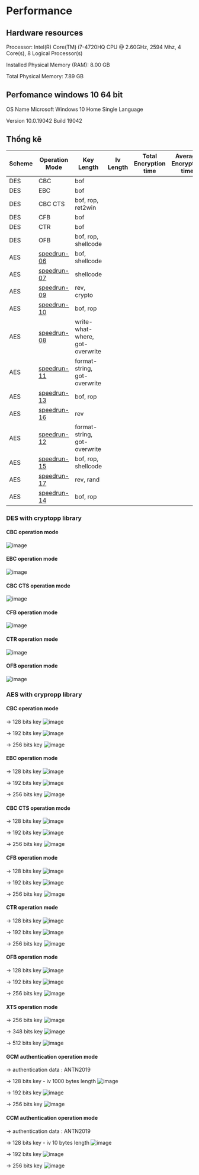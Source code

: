 # Performance

## Hardware resources

Processor:	Intel(R) Core(TM) i7-4720HQ CPU @ 2.60GHz, 2594 Mhz, 4 Core(s), 8 Logical Processor(s)

Installed Physical Memory (RAM):	8.00 GB

Total Physical Memory:	7.89 GB


## Perfomance windows 10 64 bit

OS Name	Microsoft Windows 10 Home Single Language

Version	10.0.19042 Build 19042

## Thống kê
| Scheme | Operation Mode | Key Length | Iv Length          |    Total Encryption time             | Average Encryption time| Total Decryption time| Average Decryption Time|
| ------ | --------------------------- | ------------------------------- |------|------|------|------|------|
| DES     | CBC | bof                             |
| DES     | EBC | bof                             |
| DES     | CBC CTS | bof, rop, ret2win               |
| DES     | CFB | bof                             |
| DES     | CTR | bof                             |
| DES     | OFB | bof, rop, shellcode             |
| AES     | [speedrun-06](#speedrun-06) | bof, shellcode                  |
| AES     | [speedrun-07](#speedrun-07) | shellcode                       |
| AES     | [speedrun-09](#speedrun-09) | rev, crypto                     |
| AES     | [speedrun-10](#speedrun-10) | bof, rop                        |
| AES     | [speedrun-08](#speedrun-08) | write-what-where, got-overwrite |
| AES     | [speedrun-11](#speedrun-11) | format-string, got-overwrite    |
| AES     | [speedrun-13](#speedrun-13) | bof, rop                        |
| AES     | [speedrun-16](#speedrun-16) | rev                             |
| AES     | [speedrun-12](#speedrun-12) | format-string, got-overwrite    |
| AES     | [speedrun-15](#speedrun-15) | bof, rop, shellcode             |
| AES     | [speedrun-17](#speedrun-17) | rev, rand                       |
| AES     | [speedrun-14](#speedrun-14) | bof, rop                        |

### DES with cryptopp library

#### CBC operation mode
![image](https://user-images.githubusercontent.com/31529599/120057225-a78cfa80-c06b-11eb-8951-ff2cd99ffc7d.png)


#### EBC operation mode
![image](https://user-images.githubusercontent.com/31529599/120057255-ea4ed280-c06b-11eb-8c76-99fce400cd1e.png)

#### CBC CTS operation mode
![image](https://user-images.githubusercontent.com/31529599/120057261-005c9300-c06c-11eb-94ae-18474e091b68.png)

#### CFB operation mode
![image](https://user-images.githubusercontent.com/31529599/120057301-3bf75d00-c06c-11eb-81ed-4005c5e7b191.png)

#### CTR operation mode
![image](https://user-images.githubusercontent.com/31529599/120057318-516c8700-c06c-11eb-83f4-0dc841044c7a.png)

#### OFB operation mode
![image](https://user-images.githubusercontent.com/31529599/120057328-5e897600-c06c-11eb-9f93-902a2828b4b7.png)


### AES with crypropp library

#### CBC operation mode
-> 128 bits key
![image](https://user-images.githubusercontent.com/31529599/120057373-ca6bde80-c06c-11eb-876b-f11095c91dc9.png)

-> 192 bits key
![image](https://user-images.githubusercontent.com/31529599/120057410-f9825000-c06c-11eb-803f-73b8cab0fc61.png)

-> 256 bits key
![image](https://user-images.githubusercontent.com/31529599/120057416-0c952000-c06d-11eb-92c8-f2a90204cb2f.png)


#### EBC operation mode
-> 128 bits key
![image](https://user-images.githubusercontent.com/31529599/120057438-38b0a100-c06d-11eb-95f0-3d0a6b2b2421.png)

-> 192 bits key
![image](https://user-images.githubusercontent.com/31529599/120057463-7281a780-c06d-11eb-82ea-074df5e899ed.png)

-> 256 bits key
![image](https://user-images.githubusercontent.com/31529599/120057480-a9f05400-c06d-11eb-890f-8396b2f94f92.png)



#### CBC CTS operation mode
-> 128 bits key
![image](https://user-images.githubusercontent.com/31529599/120057492-c1c7d800-c06d-11eb-8af5-10fcf189fe62.png)


-> 192 bits key
![image](https://user-images.githubusercontent.com/31529599/120057497-d4daa800-c06d-11eb-9f35-e3fb7e70fcef.png)


-> 256 bits key
![image](https://user-images.githubusercontent.com/31529599/120057509-e623b480-c06d-11eb-96d9-427910d7297f.png)


#### CFB operation mode
-> 128 bits key
![image](https://user-images.githubusercontent.com/31529599/120057524-005d9280-c06e-11eb-8864-8c9d64e50255.png)

-> 192 bits key
![image](https://user-images.githubusercontent.com/31529599/120057547-15d2bc80-c06e-11eb-901e-92f873a2e015.png)

-> 256 bits key
![image](https://user-images.githubusercontent.com/31529599/120057554-25ea9c00-c06e-11eb-9639-7e61732ce3d2.png)


#### CTR operation mode
-> 128 bits key
![image](https://user-images.githubusercontent.com/31529599/120057562-3ac72f80-c06e-11eb-8a31-07dae2b63b5a.png)

-> 192 bits key
![image](https://user-images.githubusercontent.com/31529599/120057578-503c5980-c06e-11eb-997d-06541bccc287.png)

-> 256 bits key
![image](https://user-images.githubusercontent.com/31529599/120057592-63e7c000-c06e-11eb-8659-5ff0d86d1d7b.png)


#### OFB operation mode
-> 128 bits key
![image](https://user-images.githubusercontent.com/31529599/120057685-38190a00-c06f-11eb-97a9-52a94d22f59b.png)

-> 192 bits key
![image](https://user-images.githubusercontent.com/31529599/120057693-436c3580-c06f-11eb-8e54-f5d22cfcada3.png)

-> 256 bits key
![image](https://user-images.githubusercontent.com/31529599/120057703-57179c00-c06f-11eb-981e-a0d044fdf1a8.png)



#### XTS operation mode
-> 256 bits key
![image](https://user-images.githubusercontent.com/31529599/120057725-8a5a2b00-c06f-11eb-806a-3efeab4da248.png)

-> 348 bits key
![image](https://user-images.githubusercontent.com/31529599/120057728-9645ed00-c06f-11eb-9d40-82245fab80bf.png)

-> 512 bits key
![image](https://user-images.githubusercontent.com/31529599/120057736-a5c53600-c06f-11eb-856f-94cde3a96d17.png)



#### GCM authentication operation mode
-> authentication data : ANTN2019

-> 128 bits key - iv 1000 bytes length
![image](https://user-images.githubusercontent.com/31529599/120057822-782cbc80-c070-11eb-82d9-534190ae8132.png)

-> 192 bits key
![image](https://user-images.githubusercontent.com/31529599/120057835-8e3a7d00-c070-11eb-873e-a533b7e7d759.png)

-> 256 bits key
![image](https://user-images.githubusercontent.com/31529599/120057842-a3171080-c070-11eb-9281-b41021bab535.png)



#### CCM authentication operation mode
-> authentication data : ANTN2019

-> 128 bits key - iv 10 bytes length
![image](https://user-images.githubusercontent.com/31529599/120057852-b88c3a80-c070-11eb-8d1b-7d394ec5e134.png)

-> 192 bits key
![image](https://user-images.githubusercontent.com/31529599/120057879-dfe30780-c070-11eb-8e52-8819e751180c.png)


-> 256 bits key
![image](https://user-images.githubusercontent.com/31529599/120057882-effae700-c070-11eb-973c-808634ec953b.png)


